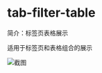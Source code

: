# tab-filter-table

简介：标签页表格展示

适用于标签页和表格组合的展示

![截图](https://img.alicdn.com/tfs/TB129dUwnqWBKNjSZFxXXcpLpXa-2794-1354.png)
